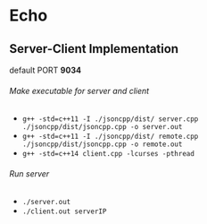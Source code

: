 # Echo

## Server-Client Implementation
default PORT **9034**

###### Make executable for server and client
- `g++ -std=c++11 -I ./jsoncpp/dist/ server.cpp  ./jsoncpp/dist/jsoncpp.cpp -o server.out`
- `g++ -std=c++11 -I ./jsoncpp/dist/ remote.cpp  ./jsoncpp/dist/jsoncpp.cpp -o remote.out`
- `g++ -std=c++14 client.cpp -lcurses -pthread`

###### Run server
- `./server.out`
- `./client.out serverIP`
